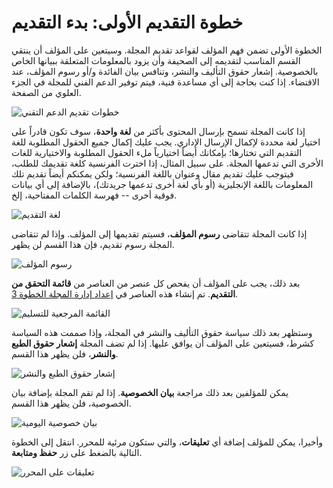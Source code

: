 # خطوة التقديم الأولى: بدء التقديم



الخطوة الأولى تضمن فهم المؤلف لقواعد تقديم المجلة. وسيتعين على المؤلف أن ينتقي القسم المناسب لتقديمه إلى الصحيفة وأن يزود بالمعلومات المتعلقة ببيانها الخاص بالخصوصية. إشعار حقوق التأليف والنشر، وتنافس بيان الفائدة و/أو رسوم المؤلف، عند الاقتضاء. إذا كنت بحاجة إلى أي مساعدة فنية، فيتم توفير الدعم الفني للمجلة في الجزء العلوي من الصفحة.


![خطوات تقديم الدعم التقني](images/chapter6/step1_1.png)


إذا كانت المجلة تسمح بإرسال المحتوى بأكثر من **لغة واحدة**، سوف تكون قادراً على اختيار لغة محددة لإكمال الإرسال الإداري. يجب عليك إكمال جميع الحقول المطلوبة للغة التقديم التي تختارها؛ بإمكانك أيضاً اختيارياً ملء الحقول المطلوبة والاختيارية للغات الأخرى التي تدعمها المجلة. على سبيل المثال، إذا اخترت الفرنسية كلغة تقديمك للطلب، فيتوجب عليك تقديم مقال وعنوان باللغة الفرنسية؛ ولكن يمكنكم أيضاً تقديم تلك المعلومات باللغة الإنجليزية (أو بأي لغة أخرى تدعمها جريدتك)، بالإضافة إلى أي بيانات فوقية أخرى -- فهرسة الكلمات المفتاحية، إلخ.


![لغة التقديم](images/chapter6/step1_2.png)

إذا كانت المجلة تتقاضى **رسوم المؤلف**، فسيتم تقديمها إلى المؤلف. وإذا لم تتقاضى المجلة رسوم تقديم، فإن هذا القسم لن يظهر.


![رسوم المؤلف](images/chapter6/step1_3.png)

بعد ذلك، يجب على المؤلف أن يفحص كل عنصر من العناصر من **قائمة التحقق من التقديم**. تم إنشاء هذه العناصر في [إعداد إدارة المجلة الخطوة 3](https://docs.pkp.sfu.ca/learning-ojs-2/en/step_three_submissions).


![القائمة المرجعية للتسليم](images/chapter6/step1_4.png)

وستظهر بعد ذلك سياسة حقوق التأليف والنشر في المجلة، وإذا صممت هذه السياسة كشرط، فسيتعين على المؤلف أن يوافق عليها. إذا لم تضف المجلة **إشعار حقوق الطبع والنشر**، فلن يظهر هذا القسم.


![إشعار حقوق الطبع والنشر](images/chapter6/step1_5.png)

يمكن للمؤلفين بعد ذلك مراجعة **بيان الخصوصية**. إذا لم تقم المجلة بإضافة بيان الخصوصية، فلن يظهر هذا القسم.

![بيان خصوصية اليومية](images/chapter6/step1_6.png)


وأخيرا، يمكن للمؤلف إضافة أي **تعليقات**، والتي ستكون مرئية للمحرر. انتقل إلى الخطوة التالية بالضغط على زر **حفظ ومتابعة**.

![تعليقات على المحرر](images/chapter6/step1_7.png)